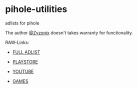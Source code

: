 # pihole-utilities
adlists for pihole

The author [@Zyzonix](https://github.com/Zyzonix/) doesn't takes warranty for functionality. 

RAW-Links: 

 - [FULL ADLIST](https://raw.githubusercontent.com/Zyzonix/pihole-utilities/master/adlists/youtube_ads.txt)

 - [PLAYSTORE](https://github.com/Zyzonix/pihole-utilities/raw/master/adlists/playstore.txt) 

 - [YOUTUBE](https://raw.githubusercontent.com/Zyzonix/pihole-utilities/master/adlists/youtube.txt)

 - [GAMES](https://raw.githubusercontent.com/Zyzonix/pihole-utilities/master/adlists/online_games.txt)

